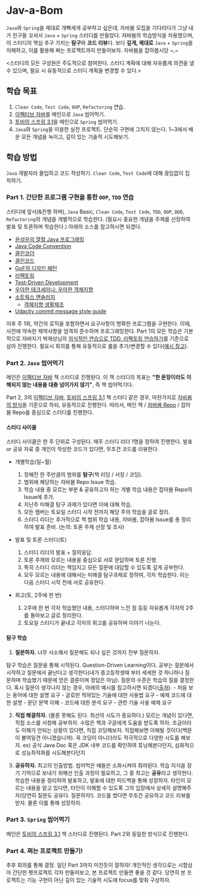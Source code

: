 # Jav-a-Bom
`Java`와 `Spring`을 제대로 개빡세게 공부하고 싶은데, 자바봄 모집을 기다리다가 그냥 내가 친구들 꼬셔서 `Java` + `Spring` 스터디를 만들었다. 자바봄의 학습방식을 차용했으며, 이 스터디의 핵심 추구 가치는 **탐구**와 **코드 리뷰**다. 보다 **깊게, 제대로** `Java` + `Spring`을 이해하고, 이를 활용해 쩌는 프로젝트까지 만들어보자. 자바봄을 잡아봅시당 ~,~

<스터디의 모든 구성원은 주도적으로 참여한다. 스터디 계획에 대해 자유롭게 의견을 낼 수 있으며, 필요 시 유동적으로 스터디 계획을 변경할 수 있다.>

## 학습 목표
1. `Clean Code`, `Test Code`, `OOP`, `Refactoring` 연습.
2. [이펙티브 자바](https://g.co/kgs/ja3V4R)를 메인으로 `Java` 씹어먹기.
3. [토비의 스프링 3.1](http://www.yes24.com/Product/Goods/7516911)을 메인으로 `Spring` 씹어먹기.
4. `Java`와 `Spring`을 이용한 실전 프로젝트. 단순히 구현에 그치지 않는다. 1~3에서 배운 모든 개념을 녹이고, 깊이 있는 기술적 시도해보기.


## 학습 방법
`Java` 개발자라 몰입하고 코드 작성하기. `Clean Code`, `Test Code`에 대해 끊임없이 집착하기.

### Part 1. 간단한 프로그램 구현을 통한 `OOP`, `TDD` 연습
스터디에 앞서(&진행 하며), `Java` Basic, `Clean Code`, `Test Code`, `TDD`, `OOP`, `DDD`, `Refactoring`의 개념을 개별적으로 학습한다. (필요시 중요한 개념을 주제를 선정하여 발표 및 토론하며 학습한다.) 아래의 소스를 참고하시면 되겠다.
* [윤성우의 열혈 Java 프로그래밍](http://www.yes24.com/Product/Goods/43755519)
* [Java Code Convention](https://google.github.io/styleguide/javaguide.html)
* [클린코더](http://www.yes24.com/Product/Goods/29241448)
* [클린코드](http://www.yes24.com/Product/Goods/11681152)
* [GoF의 디자인 패턴](http://www.yes24.com/Product/Goods/17525598)
* [리팩토링](http://book.interpark.com/product/BookDisplay.do?_method=detail&sc.shopNo=0000400000&sc.prdNo=1199718)
* [Test-Driven Development](http://book.interpark.com/product/BookDisplay.do?_method=detail&sc.shopNo=0000400000&sc.dispNo=007&sc.prdNo=214078987&sc.evtNo=0)
* [우아한 테크세미나: 우아한 객체지향](https://www.youtube.com/watch?v=dJ5C4qRqAgA&t=1637s)
* [소트웍스 앤솔러지](http://www.yes24.com/Product/Goods/3290339)
  * [객체지향 생활체조](https://developerfarm.wordpress.com/2012/02/03/object_calisthenics_summary/)
* [Udacity commit message style guide](https://udacity.github.io/git-styleguide/)

이후 주 1회, 약간의 로직을 포함하면서 요구사항이 명확한 프로그램을 구현한다. 이때, 사전에 약속한 제약사항을 엄격히 준수하며 프로그래밍한다. Part 1의 모든 학습은 기본적으로 자바지기 박재성님의 [의식적인 연습으로 TDD, 리팩토링 연습하기](https://www.youtube.com/watch?v=cVxqrGHxutU)를 기준으로 삼아 진행한다. 필요시 회의를 통해 유동적으로 룰을 추가/변경할 수 있다([예시 참고](https://velog.io/@solar/%EC%9E%90%EB%B0%94%EC%A7%80%EA%B8%B0-%EC%9D%98%EC%8B%9D%EC%A0%81%EC%9D%B8-%EC%97%B0%EC%8A%B5%EC%9C%BC%EB%A1%9C-TDD-%EB%A6%AC%ED%8C%A9%ED%86%A0%EB%A7%81-%EC%97%B0%EC%8A%B5%ED%95%98%EA%B8%B0)).

### Part 2. `Java` 씹어먹기
메인은 [이펙티브 자바](https://g.co/kgs/ja3V4R) 책 스터디로 진행된다. 이 책 스터디의 목표는 **"한 문장이라도 이해되지 않는 내용을 대충 넘어가지 않기"**, 즉 책 씹어먹기다. 

Part 2, 3의 [이펙티브 자바](https://g.co/kgs/ja3V4R), [토비의 스프링 3.1](http://www.yes24.com/Product/Goods/7516911) 책 스터디 같은 경우, 마찬가지로 [자바봄의 방식](https://javabom.tistory.com/70)을 기준으로 하되, 유동적으로 진행한다. 따라서, 메인 책 / [자바봄 Repo](https://github.com/Java-Bom/ReadingRecord) / 잡아봄 Repo를 중심으로 스터디를 진행한다.

#### 스터디 사이클

스터디 사이클은 한 주 단위로 구성된다. 매주 스터디 리더 1명을 정하여 진행한다. 발표 or 공유 자료 중 개인이 작성한 코드가 있다면, 무조건 코드를 리뷰한다.

* 개별학습(일~월)
  1. 정해진 한 주만큼의 범위를 **탐구**(책 리딩 / 서칭 / 코딩).
  2. 범위에 해당하는 자바봄 Repo Issue 학습.
  3. 학습 내용 중 모르는 부분 & 공유하고자 하는 개별 학습 내용은 잡아봄 Repo의 Issue에 추가.
  4. 지난주 미해결 탐구 과제가 있다면 이에 대해 학습.
  5. 모든 멤버는 토요일 스터디 시작 전까지 해당 주의 학습을 글로 정리.
  6. 스터디 리더는 추가적으로 책 범위 학습 내용, 자바봄, 잡아봄 Issue를 총 정리하여 발표 준비. (논의: 토론 주제 선정 및 조사)

* 발표 및 토론 스터디(토)
  1. 스터디 리더의 발표 + 질의응답.
  2. 토론 주제와 모르는 내용을 중심으로 서로 문답하며 토론 진행.
  3. 특히 스터디 리더는 책임지고 모든 질문에 대답할 수 있도록 깊게 공부한다.
  4. 모두 모르는 내용에 대해서는 미해결 탐구과제로 정하여, 각자 학습한다. 이는 다음 스터디 시작 전에 서로 공유한다.
  
* 회고(토, 2주에 한 번)
  1. 2주에 한 번 각자 학습했던 내용, 스터디하며 느낀 점 등등 자유롭게 각자의 2주를 돌아보고 글로 정리한다.
  2. 토요일 스터디가 끝내고 각자의 회고를 공유하며 이야기 나눈다.
  
  
#### 탐구 학습
1. **질문하자.** 너무 사소해서 질문해도 되나 싶은 것까지 전부 질문하자.
  
  탐구 학습은 질문을 통해 시작된다. Question-Driven Learning이다. 공부는 질문에서 시작하고 질문에서 끝난다고 생각한다(내가 중고등학생때 부터 세세한 것 하나하나 질문하며 학습했기 때문에 얻은 결론이며 정답은 아님). 질문의 수준은 학습의 질을 결정한다. 혹시 질문이 생각나지 않는 경우, 아래의 예시를 참고하시면 되겠다([출처](https://javabom.tistory.com/70)).
    - 처음 보는 용어에 대한 설명 요구
    - 글로만 적혀있는 기술에 대한 사용법 요구
    - 예제 코드에 대한 설명
    - 문단 문맥 이해
    - 코드에 대한 분석 요구
    - 관련 기술 사용 예제 요구
  
2. **직접 해결하자.** (물론 못해도 된다. 최선의 시도가 중요하다.)
모르는 개념이 있다면, 직접 소스를 서칭해 공부하자. 수많은 책과 구글에게 도움을 받도록 하자.
조금이라도 이해가 안되는 상황이 있다면, 직접 코딩해보자. 직접해보면 이해될 것이다(백문이 불여일견 아니겠습니까). 꼭 코딩이 아니더라도 적극적으로 다양한 시도를 해보자. ex) 공식 Java Doc 혹은 JDK 내부 코드를 확인하여 튜닝해본다던지, 심화적으로 성능최적화를 시도해본다던지

3. **공유하자.** 최고의 인출방법.
씹어먹은 얘들은 소화시켜야 줘야된다. 학습 지식을 장기 기억으로 보내기 위해선 인출 과정이 필요하고, 그 중 최고는 **공유**라고 생각한다.
학습한 내용을 정리하여 발표하고, 발표에 대한 피드백을 통해 성장하자. 타인이 모르는 내용을 알고 있다면, 타인이 이해할 수 있도록 그의 입장에서 상세히 설명해주자(당연히 질문도 공유다. 질문하자!). 코드를 썼다면 무조건 공유하고 코드 리뷰를 받자. 물론 이를 통해 성장하자.

### Part 3. `Spring` 씹어먹기
메인은  [토비의 스프링 3.1](http://www.yes24.com/Product/Goods/7516911) 책 스터디로 진행된다. Part 2와 동일한 방식으로 진행한다.

### Part 4. 쩌는 프로젝트 만들기!

추후 회의를 통해 결정. 일단 Part 3까지 미친듯이 잘하자!
개인적인 생각으로는 시험삼아 간단한 펫프로젝트 각자 만들어보고, 본 프로젝트 만들면 좋을 것 같다. 당연히 본 프로젝트는 기능 구현이 아닌 깊이 있는 기술적 시도에 focus를 맞춰 구상하자.
